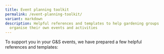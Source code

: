 ```yaml
---
title: Event planning toolkit
permalink: /event-planning-toolkit/
variant: markdown
description: Helpful references and templates to help gardening groups plan and
  organise their own events and activities
---
```

<section>
	<p>To support you in your G&amp;S events, we have prepared a few helpful references and templates:</p></section>
